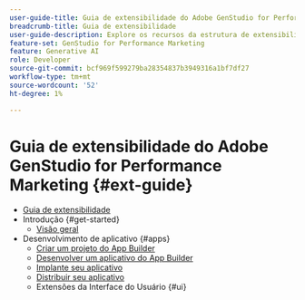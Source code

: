 ```yaml
---
user-guide-title: Guia de extensibilidade do Adobe GenStudio for Performance Marketing
breadcrumb-title: Guia de extensibilidade
user-guide-description: Explore os recursos da estrutura de extensibilidade do Adobe GenStudio for Performance Marketing.
feature-set: GenStudio for Performance Marketing
feature: Generative AI
role: Developer
source-git-commit: bcf969f599279ba28354837b3949316a1bf7df27
workflow-type: tm+mt
source-wordcount: '52'
ht-degree: 1%

---
```



# Guia de extensibilidade do Adobe GenStudio for Performance Marketing {#ext-guide}

+ [Guia de extensibilidade](home.md)
+ Introdução {#get-started}
   + [Visão geral](overview.md)
+ Desenvolvimento de aplicativo {#apps}
   + [Criar um projeto do App Builder](create-project.md)
   + [Desenvolver um aplicativo do App Builder](create-app.md)
   + [Implante seu aplicativo](deploy-app.md)
   + [Distribuir seu aplicativo](distribute-app.md)
   + Extensões da Interface do Usuário {#ui}
